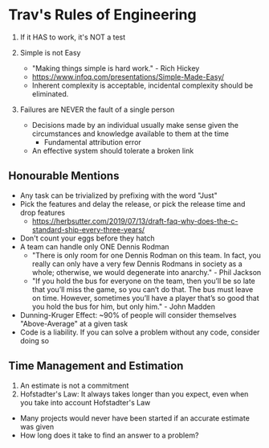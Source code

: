# Trav's Rules of Engineering

1. If it HAS to work, it's NOT a test

2. Simple is not Easy
   - "Making things simple is hard work." - Rich Hickey
   - https://www.infoq.com/presentations/Simple-Made-Easy/
   - Inherent complexity is acceptable, incidental complexity should be eliminated.

3. Failures are NEVER the fault of a single person
   - Decisions made by an individual usually make sense given the circumstances and knowledge available to them at the time
      - Fundamental attribution error
   - An effective system should tolerate a broken link
  
  
## Honourable Mentions
- Any task can be trivialized by prefixing with the word "Just"
- Pick the features and delay the release, or pick the release time and drop features
   - https://herbsutter.com/2019/07/13/draft-faq-why-does-the-c-standard-ship-every-three-years/
- Don't count your eggs before they hatch
- A team can handle only ONE Dennis Rodman
   - "There is only room for one Dennis Rodman on this team. In fact, you really can only have a very few Dennis Rodmans in society as a whole; otherwise, we would degenerate into anarchy." - Phil Jackson
   - "If you hold the bus for everyone on the team, then you’ll be so late that you’ll miss the game, so you can’t do that. The bus must leave on time. However, sometimes you’ll have a player that’s so good that you hold the bus for him, but only him." - John Madden
- Dunning-Kruger Effect: ~90% of people will consider themselves "Above-Average" at a given task
- Code is a liability. If you can solve a problem without any code, consider doing so

## Time Management and Estimation
1. An estimate is not a commitment
2. Hofstadter's Law: It always takes longer than you expect, even when you take into account Hofstadter's Law

- Many projects would never have been started if an accurate estimate was given
- How long does it take to find an answer to a problem?
